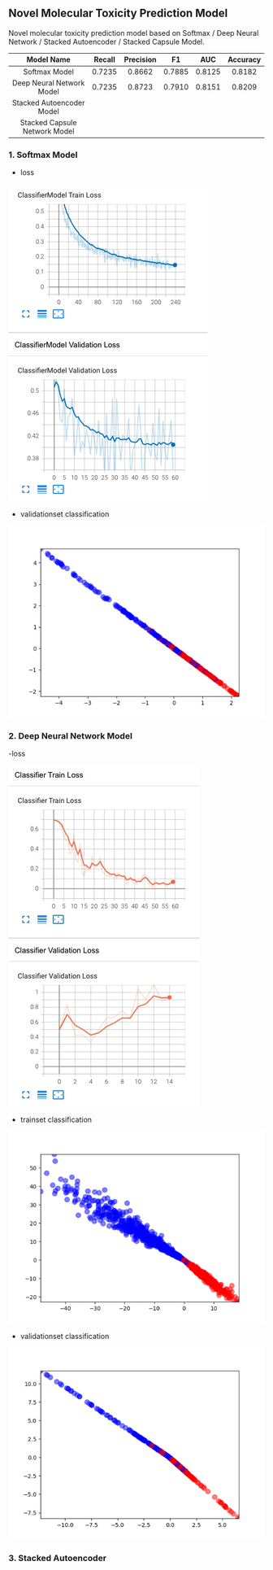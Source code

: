 ## Novel Molecular Toxicity Prediction Model

Novel molecular toxicity prediction model based on Softmax / Deep Neural Network / Stacked Autoencoder / Stacked Capsule Model.

| Model Name | Recall | Precision  | F1 | AUC | Accuracy |
| :----: | :----: | :----: | :----: | :----: | :----: |
| Softmax Model | 0.7235 | 0.8662 | 0.7885 | 0.8125 | 0.8182 |
| Deep Neural Network Model | 0.7235 | 0.8723 | 0.7910 | 0.8151 | 0.8209 |
| Stacked Autoencoder Model | | | | | |
| Stacked Capsule Network Model | | | | | |

### 1. Softmax Model

- loss

![loss](./data/results/softmax/loss.png)

- validationset classification

![validationset](./data/results/softmax/validation_best.png)

### 2. Deep Neural Network Model

-loss

![loss](./data/results/deep_neural_network/loss.jpeg)

- trainset classification

![tainset](./data/results/deep_neural_network/train_epoch4.png)

- validationset classification

![validationset](./data/results/deep_neural_network/validation_best.png)

### 3. Stacked Autoencoder

